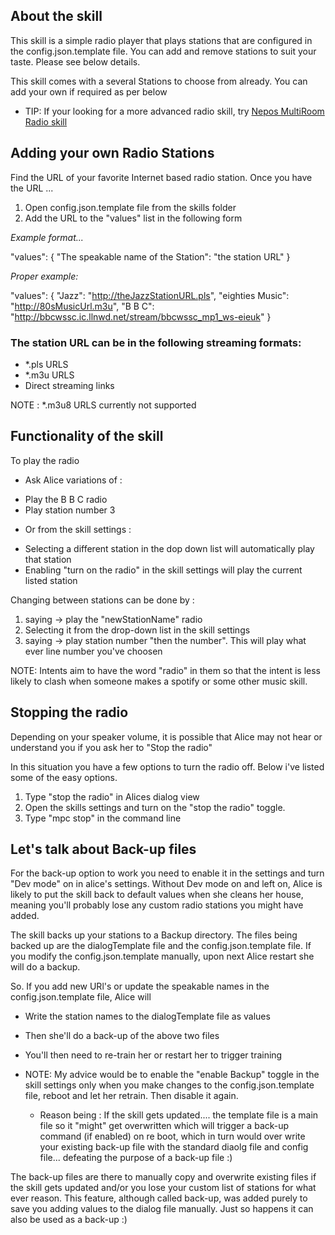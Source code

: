 ## About the skill

This skill is a simple radio player that plays stations that are configured in the config.json.template file.
You can add and remove stations to suit your taste. Please see below details.

This skill comes with a several Stations to choose from already. You can add your own if required as per below

- TIP: If your looking for a more advanced radio skill, try [Nepos MultiRoom Radio skill](https://github.com/poulsp/skill_MultiRoomRadioManager/blob/master/instructions/en.md)


## Adding your own Radio Stations

Find the URL of your favorite Internet based radio station. Once you have the URL ...

1. Open config.json.template file from the skills folder
2. Add the URL to the "values" list in the following form

*Example format...*


"values": {
			"The speakable name of the Station": "the station URL"
			}

	
*Proper example:*


"values": {
			"Jazz": "http://theJazzStationURL.pls",
			"eighties Music": "http://80sMusicUrl.m3u",
			"B B C": "http://bbcwssc.ic.llnwd.net/stream/bbcwssc_mp1_ws-eieuk"
			}

			
### The station URL can be in the following streaming formats:


- *.pls URLS
- *.m3u URLS
- Direct streaming links

NOTE :  *.m3u8 URLS currently not supported

## Functionality of the skill

To play the radio

* Ask Alice variations of :
- Play the B B C radio 
- Play station number 3

* Or from the skill settings :
- Selecting a different station in the dop down list will automatically play that station
- Enabling "turn on the radio" in the skill settings will play the current listed station

Changing between stations can be done by :

1. saying -> play the "newStationName" radio
2. Selecting it from the drop-down list in the skill settings
3. saying -> play station number "then the number". This will play what ever line number you've choosen 

NOTE: Intents aim to have the word "radio" in them so that the intent is less likely to
clash when someone makes a spotify or some other music skill.

## Stopping the radio
Depending on your speaker volume, it is possible that Alice may not hear or understand you if you ask her to "Stop the radio"

In this situation you have a few options to turn the radio off. Below i've listed some of the easy options.

1. Type "stop the radio" in Alices dialog view
2. Open the skills settings and turn on the "stop the radio" toggle.
3. Type "mpc stop" in the command line


## Let's talk about Back-up files
For the back-up option to work you need to enable it in the settings and turn "Dev mode" on in alice's settings.
Without Dev mode on and left on, Alice is likely to put the skill back to default values when she cleans her house, 
meaning you'll probably lose any custom radio stations you might have added.


The skill backs up your stations to a Backup directory. The files being backed up are the dialogTemplate file 
and the config.json.template file. If you modify the config.json.template manually, upon next Alice restart she 
will do a backup.

So. If you add new URl's or update the speakable names in the config.json.template file, Alice will

- Write the station names to the dialogTemplate file as values
- Then she'll do a back-up of the above two files
- You'll then need to re-train her or restart her to trigger training

- NOTE: My advice would be to enable the "enable Backup" toggle in the skill settings only when you make changes to the
config.json.template file, reboot and let her retrain. Then disable it again.
	
  - Reason being : If the skill gets updated.... the template file is a main file so it "might" get overwritten which 
  will trigger a back-up command (if enabled) on re boot, which in turn would over write your existing back-up file with
  the standard diaolg file and config file... defeating the purpose of a back-up file :)

The back-up files are there to manually copy and overwrite existing files if the skill gets updated and/or you lose
your custom list of stations for what ever reason. This feature, although called back-up, was added purely to save you
adding values to the dialog file manually. Just so happens it can also be used as a back-up :)

